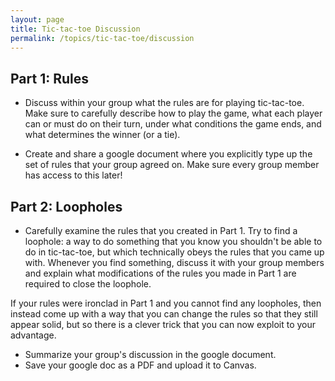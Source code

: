 ```yaml
---
layout: page
title: Tic-tac-toe Discussion
permalink: /topics/tic-tac-toe/discussion
---
```


## Part 1: Rules
* Discuss within your group what the rules are for playing tic-tac-toe.  Make sure to carefully describe how to play the game, what each player can or must do on their turn, under what conditions the game ends, and what determines the winner (or a tie).

* Create and share a google document where you explicitly type up the set of rules that your group agreed on.
Make sure every group member has access to this later!

## Part 2: Loopholes

* Carefully examine the rules that you created in Part 1.
Try to find a loophole: a way to do something that you know you shouldn't be able to do in tic-tac-toe, but which technically obeys the rules that you came up with.
Whenever you find something, discuss it with your group members and explain what modifications of the rules you made in Part 1 are required to close the loophole.

If your rules were ironclad in Part 1 and you cannot find any loopholes, then instead come up with a way that you can change the rules so that they still appear solid, but so there is a clever trick that you can now exploit to your advantage.

* Summarize your group's discussion in the google document.
* Save your google doc as a PDF and upload it to Canvas.

